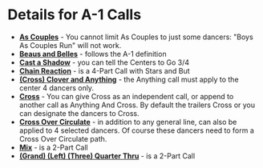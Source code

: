 

# Details for A-1 Calls

* **[As Couples](../a1/as_couples.md)** - You cannot limit As Couples to just some dancers: "Boys As Couples Run" will not work.
* **[Beaus and Belles](../a1/belles_and_beaus.md)** - follows the A-1 definition
* **[Cast a Shadow](../a1/cast_a_shadow.md)** - you can tell the Centers to Go 3/4
* **[Chain Reaction](../a1/cast_a_shadow.md)** - is a 4-Part Call with Stars and But
* **[(Cross) Clover and Anything](../a1/clover_and_anything.md)** - 
the Anything call must apply to the center 4 dancers only.
* **[Cross](../a1/anything_and_cross.md)** -
You can give Cross as an independent call, or
append to another call as Anything And Cross.
By default the trailers Cross or you can designate the dancers to Cross.
* **[Cross Over Circulate](../a1/cross_over_circulate.md)** -
in addition to any general line, can also be applied to 4 selected dancers. 
Of course these dancers need to form a Cross Over Circulate path.
* **[Mix](../a1/mix.md)** - is a 2-Part Call
* **[(Grand) (Left) (Three) Quarter Thru](../a1/quarter_thru.md)** -
is a 2-Part Call